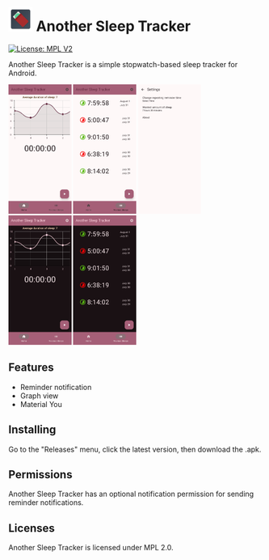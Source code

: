 # ![Another Sleep Tracker Logo](app/src/main/res/mipmap-mdpi/ic_launcher.webp) Another Sleep Tracker

[![License: MPL V2](https://img.shields.io/badge/License-MPL%202.0-blue.svg)](/LICENSE.txt)

Another Sleep Tracker is a simple stopwatch-based sleep tracker for Android.

[<img src="/fastlane/metadata/android/en-US/images/phoneScreenshots/1.jpg"
  alt="Home screen"
  height="256">](/fastlane/metadata/android/en-US/images/phoneScreenshots/1.jpg)
[<img src="/fastlane/metadata/android/en-US/images/phoneScreenshots/2.jpg"
  alt="Previous sleeps screen"
  height="256">](/fastlane/metadata/android/en-US/images/phoneScreenshots/2.jpg)
[<img src="/fastlane/metadata/android/en-US/images/phoneScreenshots/3.jpg"
  alt="Settings screen"
  height="256">](/fastlane/metadata/android/en-US/images/phoneScreenshots/3.jpg)
[<img src="/fastlane/metadata/android/en-US/images/phoneScreenshots/4.jpg"
  alt="Home screen dark mode"
  height="256">](/fastlane/metadata/android/en-US/images/phoneScreenshots/4.jpg)
[<img src="/fastlane/metadata/android/en-US/images/phoneScreenshots/5.jpg"
  alt="Previous sleeps screen dark mode"
  height="256">](/fastlane/metadata/android/en-US/images/phoneScreenshots/5.jpg)

## Features
- Reminder notification
- Graph view
- Material You

## Installing
Go to the "Releases" menu, click the latest version, then download the .apk.

## Permissions
Another Sleep Tracker has an optional notification permission for sending reminder notifications.

## Licenses
Another Sleep Tracker is licensed under MPL 2.0.
